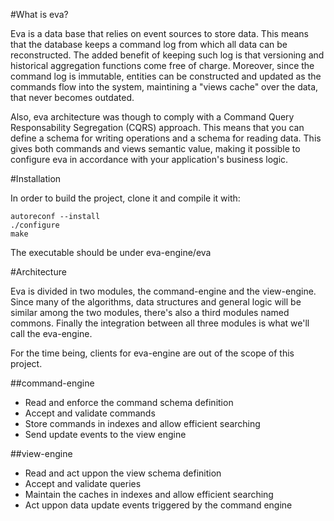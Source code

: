 #What is eva?

Eva is a data base that relies on event sources to store data. This means that
the database keeps a command log from which all data can be reconstructed. The
added benefit of keeping such log is that versioning and historical aggregation 
functions come free of charge. Moreover, since the command log is immutable,
entities can be constructed and updated as the commands flow into the system,
maintining a "views cache" over the data, that never becomes outdated.

Also, eva architecture was though to comply with a Command Query Responsability 
Segregation (CQRS) approach. This means that you can define a schema for
writing operations and a schema for reading data. This gives both commands and
views semantic value, making it possible to configure eva in accordance with
your application's business logic.

#Installation

In order to build the project, clone it and compile it with:
```
autoreconf --install
./configure
make
```
The executable should be under eva-engine/eva

#Architecture

Eva is divided in two modules, the command-engine and the view-engine. Since
many of the algorithms, data structures and general logic will be similar among
the two modules, there's also a third modules named commons. Finally the 
integration between all three modules is what we'll call the eva-engine.

For the time being, clients for eva-engine are out of the scope of this 
project.

##command-engine
- Read and enforce the command schema definition
- Accept and validate commands
- Store commands in indexes and allow efficient searching
- Send update events to the view engine

##view-engine
- Read and act uppon the view schema definition
- Accept and validate queries
- Maintain the caches in indexes and allow efficient searching
- Act uppon data update events triggered by the command engine

